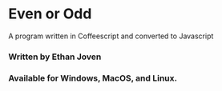 # Even or Odd

A program written in Coffeescript and converted to Javascript

### Written by Ethan Joven

### Available for Windows, MacOS, and Linux.
